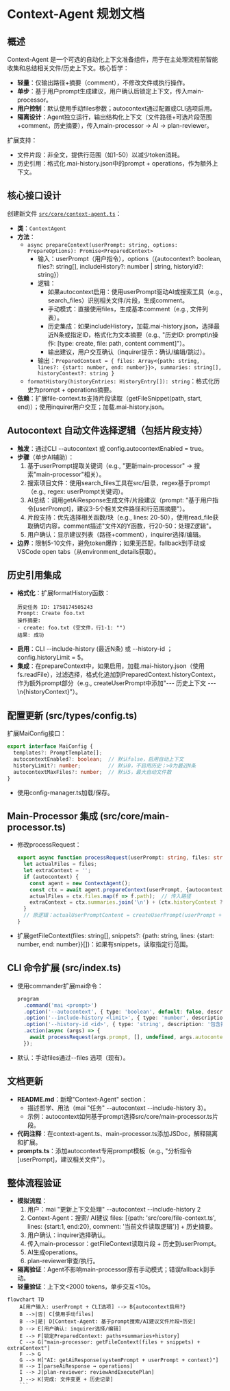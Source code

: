# Context-Agent 规划文档

## 概述
Context-Agent 是一个可选的自动化上下文准备组件，用于在主处理流程前智能收集和总结相关文件/历史上下文。核心哲学：
- **轻量**：仅输出路径+摘要（comment），不修改文件或执行操作。
- **单步**：基于用户prompt生成建议，用户确认后锁定上下文，传入main-processor。
- **用户控制**：默认使用手动files参数；autocontext通过配置或CLI选项启用。
- **隔离设计**：Agent独立运行，输出结构化上下文（文件路径+可选片段范围+comment，历史摘要），传入main-processor → AI → plan-reviewer。

扩展支持：
- 文件片段：非全文，提供行范围（如1-50）以减少token消耗。
- 历史引用：格式化.mai-history.json中的prompt + operations，作为额外上下文。

## 核心接口设计
创建新文件 [`src/core/context-agent.ts`](src/core/context-agent.ts)：
- **类**：`ContextAgent`
- **方法**：
  - `async prepareContext(userPrompt: string, options: PrepareOptions): Promise<PreparedContext>`
    - 输入：userPrompt（用户指令），options（{autocontext?: boolean, files?: string[], includeHistory?: number | string, historyId?: string}）
    - 逻辑：
      - 如果autocontext启用：使用userPrompt驱动AI或搜索工具（e.g., search_files）识别相关文件/片段，生成comment。
      - 手动模式：直接使用files，生成基本comment（e.g., 文件列表）。
      - 历史集成：如果includeHistory，加载.mai-history.json，选择最近N条或指定ID，格式化为文本摘要（e.g., "历史ID: prompt\n操作: [type: create, file: path, content comment]"）。
      - 输出建议，用户交互确认（inquirer提示：确认/编辑/跳过）。
    - 输出：`PreparedContext = { files: Array<{path: string, lines?: {start: number, end: number}}>, summaries: string[], historyContext?: string }`
  - `formatHistory(historyEntries: HistoryEntry[]): string`：格式化历史为prompt + operations摘要。
- **依赖**：扩展file-context.ts支持片段读取（getFileSnippet(path, start, end)）；使用inquirer用户交互；加载.mai-history.json。

## Autocontext 自动文件选择逻辑（包括片段支持）
- **触发**：通过CLI --autocontext 或 config.autocontextEnabled = true。
- **步骤**（单步AI辅助）：
  1. 基于userPrompt提取关键词（e.g., "更新main-processor" → 搜索"main-processor"相关）。
  2. 搜索项目文件：使用search_files工具在src/目录，regex基于prompt（e.g., regex: userPrompt关键词）。
  3. AI总结：调用getAiResponse生成文件/片段建议（prompt: "基于用户指令[userPrompt]，建议3-5个相关文件路径和行范围摘要"）。
  4. 片段支持：优先选择相关函数/块（e.g., lines: 20-50），使用read_file获取确切内容，comment描述"文件X的Y函数，行20-50：处理Z逻辑"。
  5. 用户确认：显示建议列表（路径+comment），inquirer选择/编辑。
- **边界**：限制5-10文件，避免token爆炸；如果无匹配，fallback到手动或VSCode open tabs（从environment_details获取）。

## 历史引用集成
- **格式化**：扩展formatHistory函数：
  ```
  历史任务 ID: 1758174505243
  Prompt: Create foo.txt
  操作摘要:
  - create: foo.txt (空文件，行1-1: "")
  结果: 成功
  ```
- **启用**：CLI --include-history <N> (最近N条) 或 --history-id <ID>；config.historyLimit = 5。
- **集成**：在prepareContext中，如果启用，加载.mai-history.json（使用fs.readFile），过滤选择，格式化追加到PreparedContext.historyContext，作为额外prompt部分（e.g., createUserPrompt中添加"--- 历史上下文 ---\n{historyContext}"）。

## 配置更新 (src/types/config.ts)
扩展MaiConfig接口：
```typescript
export interface MaiConfig {
  templates?: PromptTemplate[];
  autocontextEnabled?: boolean;  // 默认false，启用自动上下文
  historyLimit?: number;         // 默认0，不启用历史；>0为最近N条
  autocontextMaxFiles?: number;  // 默认5，最大自动文件数
}
```
- 使用config-manager.ts加载/保存。

## Main-Processor 集成 (src/core/main-processor.ts)
- 修改processRequest：
  ```typescript
  export async function processRequest(userPrompt: string, files: string[] = [], systemPrompt?: string, autocontext?: boolean, includeHistory?: any): Promise<void> {
    let actualFiles = files;
    let extraContext = '';
    if (autocontext) {
      const agent = new ContextAgent();
      const ctx = await agent.prepareContext(userPrompt, {autocontext, includeHistory});
      actualFiles = ctx.files.map(f => f.path);  // 传入路径
      extraContext = ctx.summaries.join('\n') + (ctx.historyContext ? '\n' + ctx.historyContext : '');  // 摘要到prompt
    }
    // 原逻辑：actualUserPromptContent = createUserPrompt(userPrompt + extraContext, await getFileContext(actualFiles, ctx.files));  // 扩展getFileContext支持片段
  }
  ```
- 扩展getFileContext(files: string[], snippets?: {path: string, lines: {start: number, end: number}}[])：如果有snippets，读取指定行范围。

## CLI 命令扩展 (src/index.ts)
- 使用commander扩展mai命令：
  ```typescript
  program
    .command('mai <prompt>')
    .option('--autocontext', { type: 'boolean', default: false, description: '启用自动上下文准备' })
    .option('--include-history <limit>', { type: 'number', description: '包含最近N条历史' })
    .option('--history-id <id>', { type: 'string', description: '包含指定历史ID' })
    .action(async (args) => {
      await processRequest(args.prompt, [], undefined, args.autocontext, args.includeHistory || args.historyId);
    });
  ```
- 默认：手动files通过--files <glob>选项（现有）。

## 文档更新
- **README.md**：新增"Context-Agent" section：
  - 描述哲学、用法（mai "任务" --autocontext --include-history 3）。
  - 示例：autocontext如何基于prompt选择src/core/main-processor.ts片段。
- **代码注释**：在context-agent.ts、main-processor.ts添加JSDoc，解释隔离和扩展。
- **prompts.ts**：添加autocontext专用prompt模板（e.g., "分析指令[userPrompt]，建议相关文件"）。

## 整体流程验证
- **模拟流程**：
  1. 用户：mai "更新上下文处理" --autocontext --include-history 2
  2. Context-Agent：搜索/ AI建议 files: [{path: 'src/core/file-context.ts', lines: {start:1, end:20}, comment: '当前文件读取逻辑'}] + 历史摘要。
  3. 用户确认：inquirer选择确认。
  4. 传入main-processor：getFileContext读取片段 + 历史到userPrompt。
  5. AI生成operations。
  6. plan-reviewer审查/执行。
- **隔离验证**：Agent不影响main-processor原有手动模式；错误fallback到手动。
- **轻量验证**：上下文<2000 tokens，单步交互<10s。

```mermaid
flowchart TD
    A[用户输入: userPrompt + CLI选项] --> B{autocontext启用?}
    B -->|否| C[使用手动files]
    B -->|是| D[Context-Agent: 基于prompt搜索/AI建议文件片段+历史]
    D --> E[用户确认: inquirer选择/编辑]
    E --> F[锁定PreparedContext: paths+summaries+history]
    C --> G["main-processor: getFileContext(files + snippets) + extraContext"]
    F --> G
    G --> H["AI: getAiResponse(systemPrompt + userPrompt + context)"]
    H --> I[parseAiResponse → operations]
    I --> J[plan-reviewer: reviewAndExecutePlan]
    J --> K[完成: 文件变更 + 历史记录]
    ```